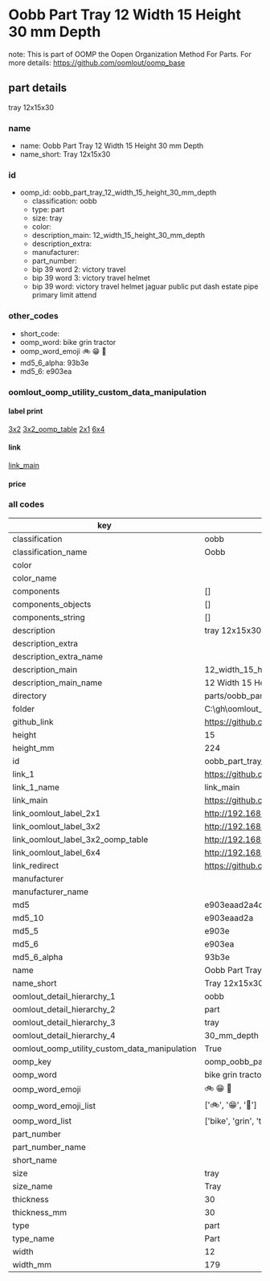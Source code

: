 # Oobb Part Tray 12 Width 15 Height 30 mm Depth  

note: This is part of OOMP the Oopen Organization Method For Parts. For more details: https://github.com/oomlout/oomp_base

##  part details
  



tray 12x15x30



### name
* name: Oobb Part Tray 12 Width 15 Height 30 mm Depth
* name_short: Tray 12x15x30 
### id
* oomp_id: oobb_part_tray_12_width_15_height_30_mm_depth
  * classification: oobb
  * type: part
  * size: tray
  * color: 
  * description_main: 12_width_15_height_30_mm_depth
  * description_extra: 
  * manufacturer: 
  * part_number: 
  * bip 39 word 2: victory travel
  * bip 39 word 3: victory travel helmet
  * bip 39 word: victory travel helmet jaguar public put dash estate pipe primary limit attend

### other_codes
* short_code: 
* oomp_word: bike grin tractor
* oomp_word_emoji :bike: :grin: :tractor:
* md5_6_alpha: 93b3e
* md5_6: e903ea






### oomlout_oomp_utility_custom_data_manipulation
#### label print
[3x2](http://192.168.1.245:1112/?label=oomp%2093b3e)
[3x2_oomp_table](http://192.168.1.108:1112/?label=oomp%2093b3e)
[2x1](http://192.168.1.242:1112/?label=oomp%2093b3e)
[6x4](http://192.168.1.55:1112/?label=oomp%2093b3e)    

#### link

[link_main](https://github.com/oomlout/oomlout_oobb_version_4_generated_parts/tree/main/navigation_oomp/oobb/part/tray/12_width_15_height_30_mm_depth/part)                              

#### price







### all codes 
| key | value |  
| --- | --- |  
| classification | oobb |  
| classification_name | Oobb |  
| color |  |  
| color_name |  |  
| components | [] |  
| components_objects | [] |  
| components_string | [] |  
| description | tray 12x15x30 |  
| description_extra |  |  
| description_extra_name |  |  
| description_main | 12_width_15_height_30_mm_depth |  
| description_main_name | 12 Width 15 Height 30 mm Depth |  
| directory | parts/oobb_part_tray_12_width_15_height_30_mm_depth |  
| folder | C:\gh\oomlout_oobb_version_4_generated_parts\parts\oobb_part_tray_12_width_15_height_30_mm_depth |  
| github_link | https://github.com/oomlout/oomlout_oomp_part_src/tree/main/parts/oobb_part_tray_12_width_15_height_30_mm_depth |  
| height | 15 |  
| height_mm | 224 |  
| id | oobb_part_tray_12_width_15_height_30_mm_depth |  
| link_1 | https://github.com/oomlout/oomlout_oobb_version_4_generated_parts/tree/main/navigation_oomp/oobb/part/tray/12_width_15_height_30_mm_depth/part |  
| link_1_name | link_main |  
| link_main | https://github.com/oomlout/oomlout_oobb_version_4_generated_parts/tree/main/navigation_oomp/oobb/part/tray/12_width_15_height_30_mm_depth/part |  
| link_oomlout_label_2x1 | http://192.168.1.242:1112/?label=oomp%2093b3e |  
| link_oomlout_label_3x2 | http://192.168.1.245:1112/?label=oomp%2093b3e |  
| link_oomlout_label_3x2_oomp_table | http://192.168.1.108:1112/?label=oomp%2093b3e |  
| link_oomlout_label_6x4 | http://192.168.1.55:1112/?label=oomp%2093b3e |  
| link_redirect | https://github.com/oomlout/oomlout_oobb_version_4_generated_parts/tree/main/parts/oobb_tray_12_15_30 |  
| manufacturer |  |  
| manufacturer_name |  |  
| md5 | e903eaad2a4d66f6bb568772d5f9e79d |  
| md5_10 | e903eaad2a |  
| md5_5 | e903e |  
| md5_6 | e903ea |  
| md5_6_alpha | 93b3e |  
| name | Oobb Part Tray 12 Width 15 Height 30 mm Depth |  
| name_short | Tray 12x15x30  |  
| oomlout_detail_hierarchy_1 | oobb |  
| oomlout_detail_hierarchy_2 | part |  
| oomlout_detail_hierarchy_3 | tray |  
| oomlout_detail_hierarchy_4 | 30_mm_depth |  
| oomlout_oomp_utility_custom_data_manipulation | True |  
| oomp_key | oomp_oobb_part_tray_12_width_15_height_30_mm_depth |  
| oomp_word | bike grin tractor |  
| oomp_word_emoji | :bike: :grin: :tractor: |  
| oomp_word_emoji_list | [':bike:', ':grin:', ':tractor:'] |  
| oomp_word_list | ['bike', 'grin', 'tractor'] |  
| part_number |  |  
| part_number_name |  |  
| short_name |  |  
| size | tray |  
| size_name | Tray |  
| thickness | 30 |  
| thickness_mm | 30 |  
| type | part |  
| type_name | Part |  
| width | 12 |  
| width_mm | 179 |  
